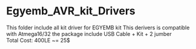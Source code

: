 # Egyemb_AVR_kit_Drivers
This folder include all kit driver for EGYEMB kit 
This derivers is compatible with Atmega16/32
the package include USB Cable + Kit + 2 jumber  
Total Cost: 400LE ~= 25$
